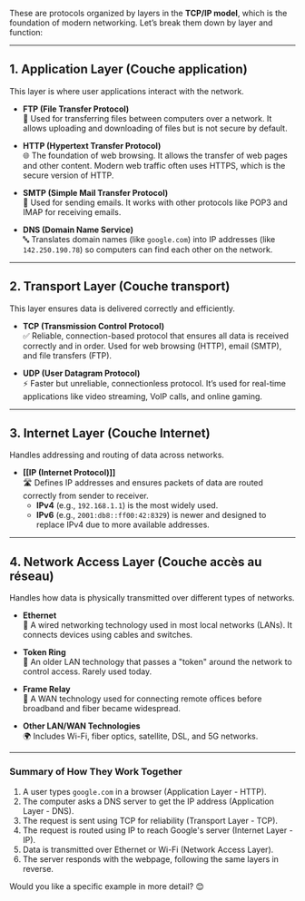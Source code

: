 These are protocols organized by layers in the **TCP/IP model**, which is the foundation of modern networking. Let’s break them down by layer and function:

---

## **1. Application Layer (Couche application)**

This layer is where user applications interact with the network.

- **FTP (File Transfer Protocol)**  
    📂 Used for transferring files between computers over a network. It allows uploading and downloading of files but is not secure by default.
    
- **HTTP (Hypertext Transfer Protocol)**  
    🌐 The foundation of web browsing. It allows the transfer of web pages and other content. Modern web traffic often uses HTTPS, which is the secure version of HTTP.
    
- **SMTP (Simple Mail Transfer Protocol)**  
    📧 Used for sending emails. It works with other protocols like POP3 and IMAP for receiving emails.
    
- **DNS (Domain Name Service)**  
    🔤 Translates domain names (like `google.com`) into IP addresses (like `142.250.190.78`) so computers can find each other on the network.
    

---

## **2. Transport Layer (Couche transport)**

This layer ensures data is delivered correctly and efficiently.

- **TCP (Transmission Control Protocol)**  
    ✅ Reliable, connection-based protocol that ensures all data is received correctly and in order. Used for web browsing (HTTP), email (SMTP), and file transfers (FTP).
    
- **UDP (User Datagram Protocol)**  
    ⚡ Faster but unreliable, connectionless protocol. It’s used for real-time applications like video streaming, VoIP calls, and online gaming.
    

---

## **3. Internet Layer (Couche Internet)**

Handles addressing and routing of data across networks.

- **[[IP (Internet Protocol)]]**  
    🛣️ Defines IP addresses and ensures packets of data are routed correctly from sender to receiver.
    - **IPv4** (e.g., `192.168.1.1`) is the most widely used.
    - **IPv6** (e.g., `2001:db8::ff00:42:8329`) is newer and designed to replace IPv4 due to more available addresses.

---

## **4. Network Access Layer (Couche accès au réseau)**

Handles how data is physically transmitted over different types of networks.

- **Ethernet**  
    🔌 A wired networking technology used in most local networks (LANs). It connects devices using cables and switches.
    
- **Token Ring**  
    🔄 An older LAN technology that passes a "token" around the network to control access. Rarely used today.
    
- **Frame Relay**  
    📡 A WAN technology used for connecting remote offices before broadband and fiber became widespread.
    
- **Other LAN/WAN Technologies**  
    🌍 Includes Wi-Fi, fiber optics, satellite, DSL, and 5G networks.
    

---

### **Summary of How They Work Together**

1. A user types `google.com` in a browser (Application Layer - HTTP).
2. The computer asks a DNS server to get the IP address (Application Layer - DNS).
3. The request is sent using TCP for reliability (Transport Layer - TCP).
4. The request is routed using IP to reach Google's server (Internet Layer - IP).
5. Data is transmitted over Ethernet or Wi-Fi (Network Access Layer).
6. The server responds with the webpage, following the same layers in reverse.

Would you like a specific example in more detail? 😊